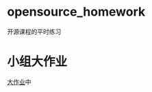 # opensource_homework

开源课程的平时练习


# 小组大作业

[大作业](https://github.com/Nope132/2023project/tree/main)中
